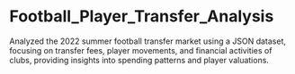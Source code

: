 # Football_Player_Transfer_Analysis
Analyzed the 2022 summer football transfer market using a JSON dataset, focusing on transfer fees, player movements, and financial activities of clubs, providing insights into spending patterns and player valuations.
